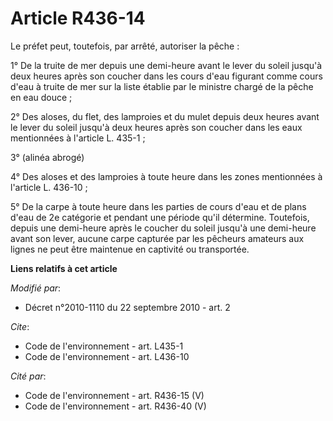 # Article R436-14

Le préfet peut, toutefois, par arrêté, autoriser la pêche : 

1° De la truite de mer depuis une demi-heure avant le lever du soleil jusqu'à deux heures après son coucher dans les cours
d'eau figurant comme cours d'eau à truite de mer sur la liste établie par le ministre chargé de la pêche en eau douce ; 

2° Des aloses, du flet, des lamproies et du mulet depuis deux heures avant le lever du soleil jusqu'à deux heures après son
coucher dans les eaux mentionnées à l'article L. 435-1 ; 

3° (alinéa abrogé) 

4° Des aloses et des lamproies à toute heure dans les zones mentionnées à l'article L. 436-10 ; 

5° De la carpe à toute heure dans les parties de cours d'eau et de plans d'eau de 2e catégorie et pendant une période qu'il
détermine. Toutefois, depuis une demi-heure après le coucher du soleil jusqu'à une demi-heure avant son lever, aucune carpe
capturée par les pêcheurs amateurs aux lignes ne peut être maintenue en captivité ou transportée.

**Liens relatifs à cet article**

_Modifié par_:

  - Décret n°2010-1110 du 22 septembre 2010 - art. 2

_Cite_:

  - Code de l'environnement - art. L435-1
  - Code de l'environnement - art. L436-10

_Cité par_:

  - Code de l'environnement - art. R436-15 (V)
  - Code de l'environnement - art. R436-40 (V)
